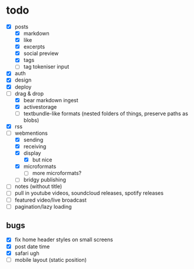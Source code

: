 # todo

- [x] posts
  - [x] markdown
  - [x] like
  - [x] excerpts
  - [x] social preview
  - [x] tags
  - [ ] tag tokeniser input
- [x] auth
- [x] design
- [x] deploy
- [ ] drag & drop
  - [x] bear markdown ingest
  - [x] activestorage
  - [ ] textbundle-like formats (nested folders of things, preserve paths as blobs)
- [x] rss
- [ ] webmentions
  - [x] sending
  - [x] receiving
  - [x] display
    - [x] but nice
  - [x] microformats
    - [ ] more microformats?
  - [ ] bridgy publishing
- [ ] notes (without title)
- [ ] pull in youtube videos, soundcloud releases, spotify releases
- [ ] featured video/live broadcast
- [ ] pagination/lazy loading

## bugs
- [x] fix home header styles on small screens
- [x] post date time
- [x] safari ugh
- [ ] mobile layout (static position)
